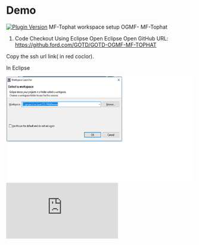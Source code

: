 # Demo
[![Plugin Version](https://img.shields.io/wordpress/plugin/v/dirtysuds-embed-pdf.svg)](https://wordpress.org/plugins/dirtysuds-embed-pdf/)
MF-Tophat workspace setup
OGMF- MF-Tophat

1. Code Checkout Using Eclipse
Open Eclipse
Open GitHub URL: https://github.ford.com/GOTD/GOTD-OGMF-MF-TOPHAT



Copy the ssh url link( in red coclor).

In Eclipse

![alt text](https://github.com/sing188/Demo/blob/master/Untitled.png)
![Image Title](https://github.com/sing188/Demo/blob/master/OG-Tophat%20workspace%20setup-converted.pdf)
